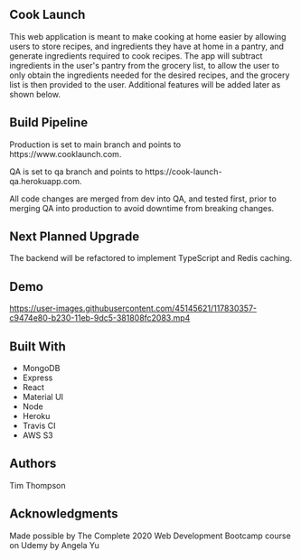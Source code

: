 <h2>Cook Launch</h2>
<p>This web application is meant to make cooking at home easier by allowing users to store recipes, and ingredients they have at home in a pantry, and generate ingredients required to cook recipes. The app will subtract ingredients in the user's pantry from the grocery list, to allow the user to only obtain the ingredients needed for the desired recipes, and the grocery list is then provided to the user. Additional features will be added later as shown below.</p>

<h2>Build Pipeline</h2>
<p>Production is set to main branch and points to https://www.cooklaunch.com.</p>
<p>QA is set to qa branch and points to https://cook-launch-qa.herokuapp.com.</p>
<p>All code changes are merged from dev into QA, and tested first, prior to merging QA into production to avoid downtime from breaking changes.</p>

<h2>Next Planned Upgrade</h2>
<p>The backend will be refactored to implement TypeScript and Redis caching.</p>

<h2>Demo</h2>

https://user-images.githubusercontent.com/45145621/117830357-c9474e80-b230-11eb-9dc5-381808fc2083.mp4

<h2>Built With</h2>
  <ul>
    <li>MongoDB
    <li>Express
    <li>React
    <li>Material UI
    <li>Node
    <li>Heroku
    <li>Travis CI
    <li>AWS S3
  </ul>

<h2>Authors</h2>
<p>Tim Thompson</p>

<h2>Acknowledgments</h2>
<p>Made possible by The Complete 2020 Web Development Bootcamp course on Udemy by Angela Yu</p>
